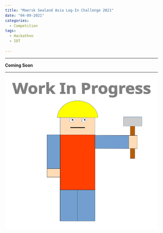 ```yaml
---
title: "Maersk Sealand Asia Log-In Challenge 2021"
date: "04-09-2021"
categories:
  - Competition
tags:
  - Hackathon
  - IOT

---
```


***

<strong>Coming Soon</strong>

***

![WIP](/assets/images/common/WIP.png)